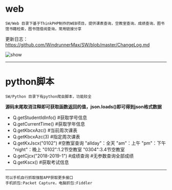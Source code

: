 # web
```
SW/Web 目录下基于ThinkPHP制作的WEB项目，提供课表查询，空教室查询，成绩查询，图书馆书籍检索，图书馆借阅查询，常用链接分享 
```
更新日志：https://github.com/WindrunnerMax/SW/blob/master/ChangeLog.md

![show](https://github.com/WindrunnerMax/SW/blob/SDUST/Web/public/show1.jpg)

----
  
# python脚本
```
SW/Python 目录下有python爬虫脚本，功能较全
```

**源码末尾取消注释即可获取函数返回的值，json.loads()即可得到json格式数据**  
* Q.getStudentIdInfo() #获取学号信息
* Q.getCurrentTime() #获取学年信息
* Q.getKbcxAzc() #当前周次课表
* Q.getKbcxAzc(3) #指定周次课表
* Q.getKxJscx("0102") #空教室查询 "allday"：全天 "am"：上午 "pm"：下午 "night"：晚上 "0102":1.2节空教室 "0304":3.4节空教室
* Q.getCjcx("2018-2019-1") #成绩查询 #无参数查询全部成绩
* Q.getKscx() #获取考试信息
----  
```
可以手机自行抓取强智APP获取更多接口  
手机抓包:Packet Capture，电脑抓包:Fiddler
```
